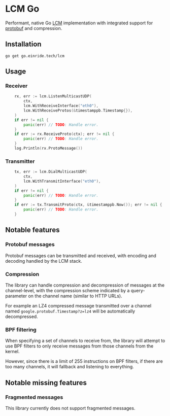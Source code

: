 # LCM Go

Performant, native Go [LCM](https://lcm-proj.github.io/) implementation with
integrated support for
[protobuf](https://developers.google.com/protocol-buffers) and compression.

## Installation

`go get go.einride.tech/lcm`

## Usage

### Receiver

```go
	rx, err := lcm.ListenMulticastUDP(
		ctx,
		lcm.WithReceiveInterface("eth0"),
		lcm.WithReceiveProtos(&timestamppb.Timestamp{}),
	)
	if err != nil {
		panic(err) // TODO: Handle error.
	}
	if err := rx.ReceiveProto(ctx); err != nil {
		panic(err) // TODO: Handle error.
	}
	log.Println(rx.ProtoMessage())
```

### Transmitter

```go
	tx, err := lcm.DialMulticastUDP(
		ctx,
		lcm.WithTransmitInterface("eth0"),
	)
	if err != nil {
		panic(err) // TODO: Handle error.
	}
	if err := tx.TransmitProto(ctx, &timestamppb.Now()); err != nil {
		panic(err) // TODO: Handle error.
	}
```

## Notable features

### Protobuf messages

Protobuf messages can be transmitted and received, with encoding and decoding
handled by the LCM stack.

### Compression

The library can handle compression and decompression of messages at the
channel-level, with the compression scheme indicated by a query-parameter on the
channel name (similar to HTTP URLs).

For example an LZ4 compressed message transmitted over a channel named
`google.protobuf.Timestamp?z=lz4` will be automatically decompressed.

### BPF filtering

When specifying a set of channels to receive from, the library will attempt to
use BPF filters to only receive messages from those channels from the kernel.

However, since there is a limit of 255 instructions on BPF filters, if there are
too many channels, it will fallback and listening to everything.

## Notable missing features

### Fragmented messages

This library currently does not support fragmented messages.
